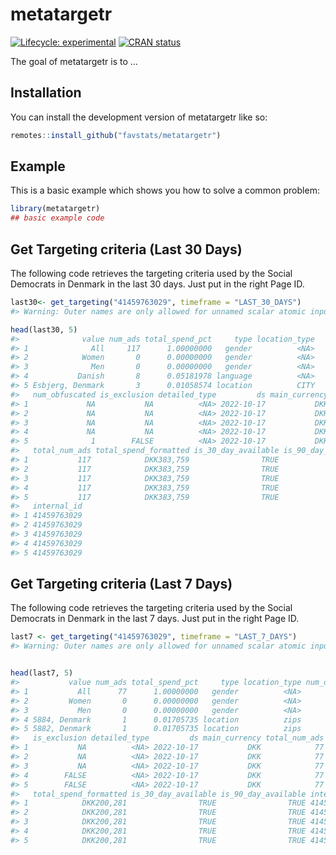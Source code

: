 
<!-- README.md is generated from README.Rmd. Please edit that file -->

# metatargetr

<!-- badges: start -->

[![Lifecycle:
experimental](https://img.shields.io/badge/lifecycle-experimental-orange.svg)](https://lifecycle.r-lib.org/articles/stages.html#experimental)
[![CRAN
status](https://www.r-pkg.org/badges/version/metatargetr)](https://CRAN.R-project.org/package=metatargetr)
<!-- badges: end -->

The goal of metatargetr is to …

## Installation

You can install the development version of metatargetr like so:

``` r
remotes::install_github("favstats/metatargetr")
```

## Example

This is a basic example which shows you how to solve a common problem:

``` r
library(metatargetr)
## basic example code
```

## Get Targeting criteria (Last 30 Days)

The following code retrieves the targeting criteria used by the Social
Democrats in Denmark in the last 30 days. Just put in the right Page ID.

``` r
last30<- get_targeting("41459763029", timeframe = "LAST_30_DAYS")
#> Warning: Outer names are only allowed for unnamed scalar atomic inputs

head(last30, 5)
#>              value num_ads total_spend_pct     type location_type
#> 1              All     117      1.00000000   gender          <NA>
#> 2            Women       0      0.00000000   gender          <NA>
#> 3              Men       0      0.00000000   gender          <NA>
#> 4           Danish       8      0.05181978 language          <NA>
#> 5 Esbjerg, Denmark       3      0.01058574 location          CITY
#>   num_obfuscated is_exclusion detailed_type         ds main_currency
#> 1             NA           NA          <NA> 2022-10-17           DKK
#> 2             NA           NA          <NA> 2022-10-17           DKK
#> 3             NA           NA          <NA> 2022-10-17           DKK
#> 4             NA           NA          <NA> 2022-10-17           DKK
#> 5              1        FALSE          <NA> 2022-10-17           DKK
#>   total_num_ads total_spend_formatted is_30_day_available is_90_day_available
#> 1           117            DKK383,759                TRUE                TRUE
#> 2           117            DKK383,759                TRUE                TRUE
#> 3           117            DKK383,759                TRUE                TRUE
#> 4           117            DKK383,759                TRUE                TRUE
#> 5           117            DKK383,759                TRUE                TRUE
#>   internal_id
#> 1 41459763029
#> 2 41459763029
#> 3 41459763029
#> 4 41459763029
#> 5 41459763029
```

## Get Targeting criteria (Last 7 Days)

The following code retrieves the targeting criteria used by the Social
Democrats in Denmark in the last 7 days. Just put in the right Page ID.

``` r
last7 <- get_targeting("41459763029", timeframe = "LAST_7_DAYS")
#> Warning: Outer names are only allowed for unnamed scalar atomic inputs


head(last7, 5)
#>           value num_ads total_spend_pct     type location_type num_obfuscated
#> 1           All      77      1.00000000   gender          <NA>             NA
#> 2         Women       0      0.00000000   gender          <NA>             NA
#> 3           Men       0      0.00000000   gender          <NA>             NA
#> 4 5884, Denmark       1      0.01705735 location          zips              0
#> 5 5882, Denmark       1      0.01705735 location          zips              0
#>   is_exclusion detailed_type         ds main_currency total_num_ads
#> 1           NA          <NA> 2022-10-17           DKK            77
#> 2           NA          <NA> 2022-10-17           DKK            77
#> 3           NA          <NA> 2022-10-17           DKK            77
#> 4        FALSE          <NA> 2022-10-17           DKK            77
#> 5        FALSE          <NA> 2022-10-17           DKK            77
#>   total_spend_formatted is_30_day_available is_90_day_available internal_id
#> 1            DKK200,281                TRUE                TRUE 41459763029
#> 2            DKK200,281                TRUE                TRUE 41459763029
#> 3            DKK200,281                TRUE                TRUE 41459763029
#> 4            DKK200,281                TRUE                TRUE 41459763029
#> 5            DKK200,281                TRUE                TRUE 41459763029
```

